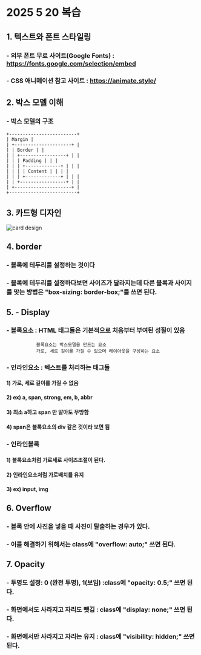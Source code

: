 # 2025 5 20 복습
## 1. 텍스트와 폰트 스타일링
### - 외부 폰트 무료 사이트(Google Fonts) : https://fonts.google.com/selection/embed
### - CSS 애니메이션 참고 사이트 : https://animate.style/
## 2. 박스 모델 이해
### - 박스 모델의 구조

```
+-------------------------+
| Margin |
| +---------------------+ |
| | Border | |
| | +-----------------+ | |
| | | Padding | | |
| | | +-------------+ | | |
| | | | Content | | | |
| | | +-------------+ | | |
| | +-----------------+ | |
| +---------------------+ |
+-------------------------+
```

## 3. 카드형 디자인
<img src="https://tech.toktokhan.dev/files/posts/2021_06/chanho/2021-06-30-new-designer-doesnt-know-anything-4.png" alt="card design">

## 4. border
### - 블록에 테두리를 설정하는 것이다
### - 블록에 테두리를 설정하다보면 사이즈가 달라지는데 다른 블록과 사이지를 맞는 방법은 "box-sizing: border-box;"를 쓰면 된다.

## 5. - Display
### - 블록요소 : HTML 태그들은 기본적으로 처음부터 부여된 성질이 있음
               블록요소는 박스모델을 만드는 요소
               가로, 세로 길이를 가질 수 있으며 레이아웃을 구성하는 요소

### - 인라인요소 : 텍스트를 처리하는 태그들
#### 1) 가로, 세로 길이를 가질 수 없음 
#### 2) ex) a, span, strong, em, b, abbr
#### 3) 최소 a하고 span 만 알아도 무방함 
#### 4) span은 블록요소의 div 같은 것이라 보면 됨

### - 인라인블록
#### 1) 블록요소처럼 가로세로 사이즈조절이 된다.
#### 2) 인라인요소처럼 가로배치를 유지
#### 3)  ex) input, img

## 6. Overflow
### - 블록 안에 사진을 넣을 때 사진이 탈출하는 경우가 있다.
### - 이를 해결하기 위해서는 class에 "overflow: auto;" 쓰면 된다.

## 7. Opacity
### - 투명도 설정: 0 (완전 투명), 1(보임) :class에 "opacity: 0.5;" 쓰면 된다.
### - 화면에서도 사라지고 자리도 뺏김 : class에 "display: none;" 쓰면 된다.
### - 화면에서만 사라지고 자리는 유지 : class에 "visibility: hidden;" 쓰면 된다.






               
